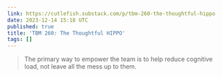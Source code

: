 ```yaml
---
link: https://cutlefish.substack.com/p/tbm-260-the-thoughtful-hippo
date: 2023-12-14 15:18 UTC
published: true
title: 'TBM 260: The Thoughtful HIPPO'
tags: []
---
```


> The primary way to empower the team is to help reduce cognitive load, not leave all the mess up to them.
